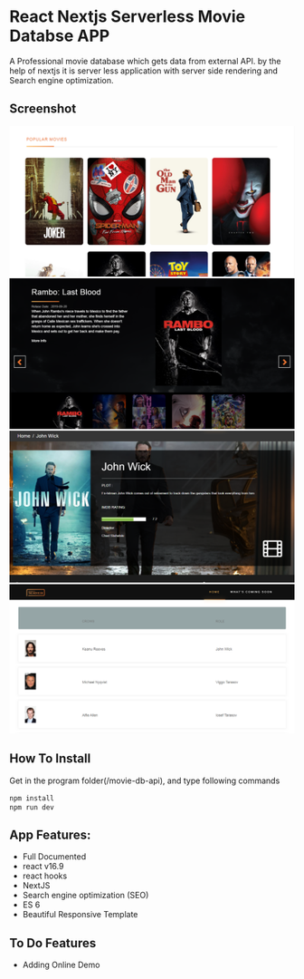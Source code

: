 
# React Nextjs Serverless Movie Databse APP
A Professional movie database which gets data from external API. by the help of nextjs it is server less application 
with server side rendering and Search engine optimization.

## Screenshot
 
![screenshot](https://github.com/mehrdad-safari/movie-db-api/blob/master/screenshots/screenshot1.PNG)
![screenshot](https://github.com/mehrdad-safari/movie-db-api/blob/master/screenshots/screenshot2.PNG)
![screenshot](https://github.com/mehrdad-safari/movie-db-api/blob/master/screenshots/screenshot3.PNG)
![screenshot](https://github.com/mehrdad-safari/movie-db-api/blob/master/screenshots/screenshot4.PNG)

## How To Install
Get in the program folder(/movie-db-api), and type following commands

```
npm install
npm run dev
```


## App Features:
* Full Documented
* react v16.9
* react hooks
* NextJS
* Search engine optimization (SEO)
* ES 6
* Beautiful Responsive Template

 
 

##  To Do Features
* Adding Online Demo




